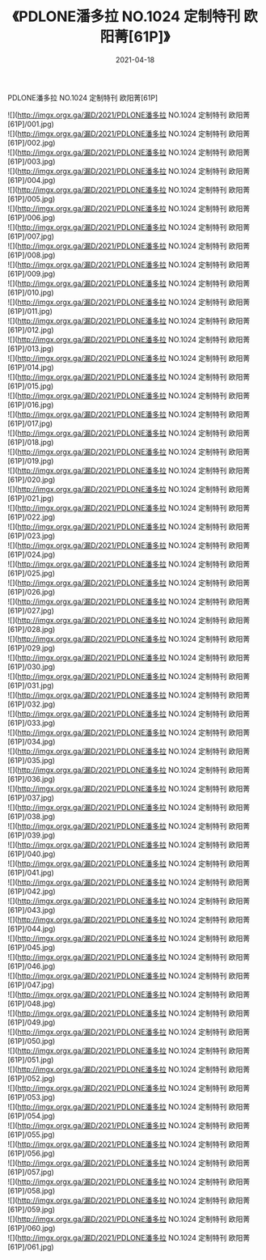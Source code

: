 ﻿---
layout: post
title:  《PDLONE潘多拉 NO.1024 定制特刊 欧阳菁[61P]》
date:   2021-04-18
img: http://imgx.orgx.ga/漏D/2021/PDLONE潘多拉 NO.1024 定制特刊 欧阳菁[61P]/000.jpg
categories: [美女, 清纯, 唯美]
---

PDLONE潘多拉 NO.1024 定制特刊 欧阳菁[61P]

  ![](http://imgx.orgx.ga/漏D/2021/PDLONE潘多拉 NO.1024 定制特刊 欧阳菁[61P]/001.jpg) <br> ![](http://imgx.orgx.ga/漏D/2021/PDLONE潘多拉 NO.1024 定制特刊 欧阳菁[61P]/002.jpg) <br> ![](http://imgx.orgx.ga/漏D/2021/PDLONE潘多拉 NO.1024 定制特刊 欧阳菁[61P]/003.jpg) <br> ![](http://imgx.orgx.ga/漏D/2021/PDLONE潘多拉 NO.1024 定制特刊 欧阳菁[61P]/004.jpg) <br> ![](http://imgx.orgx.ga/漏D/2021/PDLONE潘多拉 NO.1024 定制特刊 欧阳菁[61P]/005.jpg) <br> ![](http://imgx.orgx.ga/漏D/2021/PDLONE潘多拉 NO.1024 定制特刊 欧阳菁[61P]/006.jpg) <br> ![](http://imgx.orgx.ga/漏D/2021/PDLONE潘多拉 NO.1024 定制特刊 欧阳菁[61P]/007.jpg) <br> ![](http://imgx.orgx.ga/漏D/2021/PDLONE潘多拉 NO.1024 定制特刊 欧阳菁[61P]/008.jpg) <br> ![](http://imgx.orgx.ga/漏D/2021/PDLONE潘多拉 NO.1024 定制特刊 欧阳菁[61P]/009.jpg) <br> ![](http://imgx.orgx.ga/漏D/2021/PDLONE潘多拉 NO.1024 定制特刊 欧阳菁[61P]/010.jpg) <br> ![](http://imgx.orgx.ga/漏D/2021/PDLONE潘多拉 NO.1024 定制特刊 欧阳菁[61P]/011.jpg) <br> ![](http://imgx.orgx.ga/漏D/2021/PDLONE潘多拉 NO.1024 定制特刊 欧阳菁[61P]/012.jpg) <br> ![](http://imgx.orgx.ga/漏D/2021/PDLONE潘多拉 NO.1024 定制特刊 欧阳菁[61P]/013.jpg) <br> ![](http://imgx.orgx.ga/漏D/2021/PDLONE潘多拉 NO.1024 定制特刊 欧阳菁[61P]/014.jpg) <br> ![](http://imgx.orgx.ga/漏D/2021/PDLONE潘多拉 NO.1024 定制特刊 欧阳菁[61P]/015.jpg) <br> ![](http://imgx.orgx.ga/漏D/2021/PDLONE潘多拉 NO.1024 定制特刊 欧阳菁[61P]/016.jpg) <br> ![](http://imgx.orgx.ga/漏D/2021/PDLONE潘多拉 NO.1024 定制特刊 欧阳菁[61P]/017.jpg) <br> ![](http://imgx.orgx.ga/漏D/2021/PDLONE潘多拉 NO.1024 定制特刊 欧阳菁[61P]/018.jpg) <br> ![](http://imgx.orgx.ga/漏D/2021/PDLONE潘多拉 NO.1024 定制特刊 欧阳菁[61P]/019.jpg) <br> ![](http://imgx.orgx.ga/漏D/2021/PDLONE潘多拉 NO.1024 定制特刊 欧阳菁[61P]/020.jpg) <br> ![](http://imgx.orgx.ga/漏D/2021/PDLONE潘多拉 NO.1024 定制特刊 欧阳菁[61P]/021.jpg) <br> ![](http://imgx.orgx.ga/漏D/2021/PDLONE潘多拉 NO.1024 定制特刊 欧阳菁[61P]/022.jpg) <br> ![](http://imgx.orgx.ga/漏D/2021/PDLONE潘多拉 NO.1024 定制特刊 欧阳菁[61P]/023.jpg) <br> ![](http://imgx.orgx.ga/漏D/2021/PDLONE潘多拉 NO.1024 定制特刊 欧阳菁[61P]/024.jpg) <br> ![](http://imgx.orgx.ga/漏D/2021/PDLONE潘多拉 NO.1024 定制特刊 欧阳菁[61P]/025.jpg) <br> ![](http://imgx.orgx.ga/漏D/2021/PDLONE潘多拉 NO.1024 定制特刊 欧阳菁[61P]/026.jpg) <br> ![](http://imgx.orgx.ga/漏D/2021/PDLONE潘多拉 NO.1024 定制特刊 欧阳菁[61P]/027.jpg) <br> ![](http://imgx.orgx.ga/漏D/2021/PDLONE潘多拉 NO.1024 定制特刊 欧阳菁[61P]/028.jpg) <br> ![](http://imgx.orgx.ga/漏D/2021/PDLONE潘多拉 NO.1024 定制特刊 欧阳菁[61P]/029.jpg) <br> ![](http://imgx.orgx.ga/漏D/2021/PDLONE潘多拉 NO.1024 定制特刊 欧阳菁[61P]/030.jpg) <br> ![](http://imgx.orgx.ga/漏D/2021/PDLONE潘多拉 NO.1024 定制特刊 欧阳菁[61P]/031.jpg) <br> ![](http://imgx.orgx.ga/漏D/2021/PDLONE潘多拉 NO.1024 定制特刊 欧阳菁[61P]/032.jpg) <br> ![](http://imgx.orgx.ga/漏D/2021/PDLONE潘多拉 NO.1024 定制特刊 欧阳菁[61P]/033.jpg) <br> ![](http://imgx.orgx.ga/漏D/2021/PDLONE潘多拉 NO.1024 定制特刊 欧阳菁[61P]/034.jpg) <br> ![](http://imgx.orgx.ga/漏D/2021/PDLONE潘多拉 NO.1024 定制特刊 欧阳菁[61P]/035.jpg) <br> ![](http://imgx.orgx.ga/漏D/2021/PDLONE潘多拉 NO.1024 定制特刊 欧阳菁[61P]/036.jpg) <br> ![](http://imgx.orgx.ga/漏D/2021/PDLONE潘多拉 NO.1024 定制特刊 欧阳菁[61P]/037.jpg) <br> ![](http://imgx.orgx.ga/漏D/2021/PDLONE潘多拉 NO.1024 定制特刊 欧阳菁[61P]/038.jpg) <br> ![](http://imgx.orgx.ga/漏D/2021/PDLONE潘多拉 NO.1024 定制特刊 欧阳菁[61P]/039.jpg) <br> ![](http://imgx.orgx.ga/漏D/2021/PDLONE潘多拉 NO.1024 定制特刊 欧阳菁[61P]/040.jpg) <br> ![](http://imgx.orgx.ga/漏D/2021/PDLONE潘多拉 NO.1024 定制特刊 欧阳菁[61P]/041.jpg) <br> ![](http://imgx.orgx.ga/漏D/2021/PDLONE潘多拉 NO.1024 定制特刊 欧阳菁[61P]/042.jpg) <br> ![](http://imgx.orgx.ga/漏D/2021/PDLONE潘多拉 NO.1024 定制特刊 欧阳菁[61P]/043.jpg) <br> ![](http://imgx.orgx.ga/漏D/2021/PDLONE潘多拉 NO.1024 定制特刊 欧阳菁[61P]/044.jpg) <br> ![](http://imgx.orgx.ga/漏D/2021/PDLONE潘多拉 NO.1024 定制特刊 欧阳菁[61P]/045.jpg) <br> ![](http://imgx.orgx.ga/漏D/2021/PDLONE潘多拉 NO.1024 定制特刊 欧阳菁[61P]/046.jpg) <br> ![](http://imgx.orgx.ga/漏D/2021/PDLONE潘多拉 NO.1024 定制特刊 欧阳菁[61P]/047.jpg) <br> ![](http://imgx.orgx.ga/漏D/2021/PDLONE潘多拉 NO.1024 定制特刊 欧阳菁[61P]/048.jpg) <br> ![](http://imgx.orgx.ga/漏D/2021/PDLONE潘多拉 NO.1024 定制特刊 欧阳菁[61P]/049.jpg) <br> ![](http://imgx.orgx.ga/漏D/2021/PDLONE潘多拉 NO.1024 定制特刊 欧阳菁[61P]/050.jpg) <br> ![](http://imgx.orgx.ga/漏D/2021/PDLONE潘多拉 NO.1024 定制特刊 欧阳菁[61P]/051.jpg) <br> ![](http://imgx.orgx.ga/漏D/2021/PDLONE潘多拉 NO.1024 定制特刊 欧阳菁[61P]/052.jpg) <br> ![](http://imgx.orgx.ga/漏D/2021/PDLONE潘多拉 NO.1024 定制特刊 欧阳菁[61P]/053.jpg) <br> ![](http://imgx.orgx.ga/漏D/2021/PDLONE潘多拉 NO.1024 定制特刊 欧阳菁[61P]/054.jpg) <br> ![](http://imgx.orgx.ga/漏D/2021/PDLONE潘多拉 NO.1024 定制特刊 欧阳菁[61P]/055.jpg) <br> ![](http://imgx.orgx.ga/漏D/2021/PDLONE潘多拉 NO.1024 定制特刊 欧阳菁[61P]/056.jpg) <br> ![](http://imgx.orgx.ga/漏D/2021/PDLONE潘多拉 NO.1024 定制特刊 欧阳菁[61P]/057.jpg) <br> ![](http://imgx.orgx.ga/漏D/2021/PDLONE潘多拉 NO.1024 定制特刊 欧阳菁[61P]/058.jpg) <br> ![](http://imgx.orgx.ga/漏D/2021/PDLONE潘多拉 NO.1024 定制特刊 欧阳菁[61P]/059.jpg) <br> ![](http://imgx.orgx.ga/漏D/2021/PDLONE潘多拉 NO.1024 定制特刊 欧阳菁[61P]/060.jpg) <br> ![](http://imgx.orgx.ga/漏D/2021/PDLONE潘多拉 NO.1024 定制特刊 欧阳菁[61P]/061.jpg) <br>